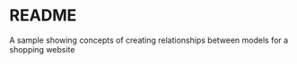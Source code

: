 # README

A sample showing concepts of creating relationships between models for a shopping website
